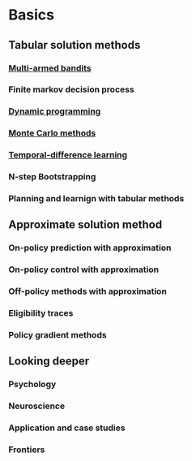 # Basics

## Tabular solution methods

### [Multi-armed bandits](https://github.com/holounic/rl-cheatsheet/blob/main/code/MultiArmedBandits.ipynb)

### Finite markov decision process

### [Dynamic programming](https://github.com/holounic/rl-cheatsheet/blob/main/code/DynamicProgramming.ipynb)

### [Monte Carlo methods](https://github.com/holounic/rl-cheatsheet/blob/main/code/MonteCarlo.ipynb)

### [Temporal-difference learning](https://github.com/holounic/rl-cheatsheet/blob/main/code/TemporalDifference.ipynb)

### N-step Bootstrapping

### Planning and learnign with tabular methods

## Approximate solution method

### On-policy prediction with approximation

### On-policy control with approximation

### Off-policy methods with approximation

### Eligibility traces

### Policy gradient methods

## Looking deeper

### Psychology

### Neuroscience

### Application and case studies

### Frontiers
